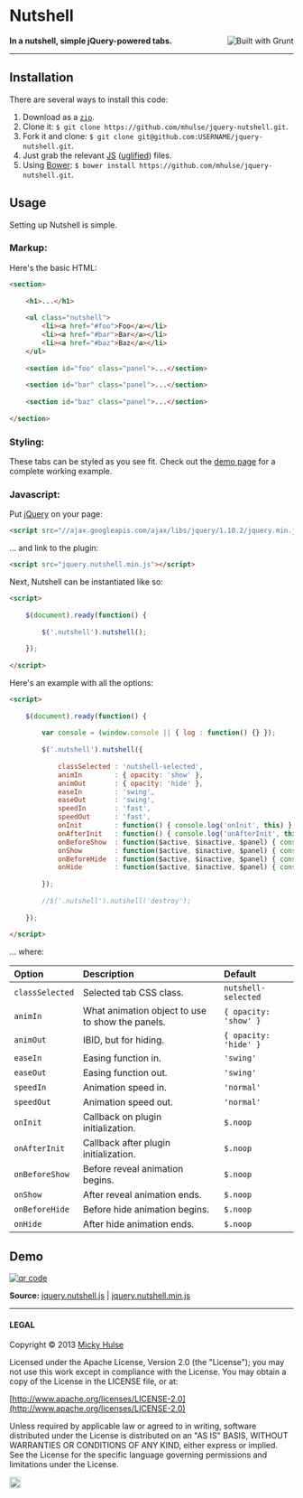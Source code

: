 # Nutshell

<a href="http://gruntjs.com/" title="Built with Grunt"><img src="https://cdn.gruntjs.com/builtwith.png" alt="Built with Grunt" align="right"></a>

**In a nutshell, simple jQuery-powered tabs.**

---

## Installation

There are several ways to install this code:

1. Download as a [`zip`](https://github.com/mhulse/jquery-nutshell/archive/gh-pages.zip).
1. Clone it: `$ git clone https://github.com/mhulse/jquery-nutshell.git`.
1. Fork it and clone: `$ git clone git@github.com:USERNAME/jquery-nutshell.git`.
1. Just grab the relevant [JS](https://raw.github.com/mhulse/jquery-nutshell/gh-pages/nutshell/jquery.nutshell.js) ([uglified](https://raw.github.com/mhulse/jquery-nutshell/gh-pages/nutshell/jquery.nutshell.min.js)) files.
1. Using [Bower](http://bower.io/): `$ bower install https://github.com/mhulse/jquery-nutshell.git`.

## Usage

Setting up Nutshell is simple.

### Markup:

Here's the basic HTML:

```html
<section>
	
	<h1>...</h1>
	
	<ul class="nutshell">
		<li><a href="#foo">Foo</a></li>
		<li><a href="#bar">Bar</a></li>
		<li><a href="#baz">Baz</a></li>
	</ul>
	
	<section id="foo" class="panel">...</section>
	
	<section id="bar" class="panel">...</section>
	
	<section id="baz" class="panel">...</section>
	
</section>
```

### Styling:

These tabs can be styled as you see fit. Check out the [demo page](http://mhulse.github.com/jquery-nutshell/demo/) for a complete working example.

### Javascript:

Put [jQuery](http://jquery.com/) on your page:

```html
<script src="//ajax.googleapis.com/ajax/libs/jquery/1.10.2/jquery.min.js"></script>
```

... and link to the plugin:

```html
<script src="jquery.nutshell.min.js"></script>
```

Next, Nutshell can be instantiated like so:

```html
<script>
	
	$(document).ready(function() {
		
		$('.nutshell').nutshell();
		
	});
	
</script>
```

Here's an example with all the options:

```html
<script>
	
	$(document).ready(function() {
		
		var console = (window.console || { log : function() {} });
		
		$('.nutshell').nutshell({
			
			classSelected : 'nutshell-selected',
			animIn        : { opacity: 'show' },
			animOut       : { opacity: 'hide' },
			easeIn        : 'swing',
			easeOut       : 'swing',
			speedIn       : 'fast',
			speedOut      : 'fast',
			onInit        : function() { console.log('onInit', this) },
			onAfterInit   : function() { console.log('onAfterInit', this) },
			onBeforeShow  : function($active, $inactive, $panel) { console.log('onBeforeShow', this, $active, $inactive, $panel) },
			onShow        : function($active, $inactive, $panel) { console.log('onShow', this, $active, $inactive, $panel) },
			onBeforeHide  : function($active, $inactive, $panel) { console.log('onBeforeHide', this, $active, $inactive, $panel) },
			onHide        : function($active, $inactive, $panel) { console.log('onHide', this, $active, $inactive, $panel) }
			
		});
		
		//$('.nutshell').nutshell('destroy');
		
	});
	
</script>
```

… where:

Option | Description | Default
:-- | :-- | :--
`classSelected` | Selected tab CSS class. | `nutshell-selected`
`animIn` |  What animation object to use to show the panels. | `{ opacity: 'show' }`
`animOut` | IBID, but for hiding. | `{ opacity: 'hide' }`
`easeIn` | Easing function in. | `'swing'`
`easeOut` | Easing function out. | `'swing'`
`speedIn` | Animation speed in. | `'normal'`
`speedOut` | Animation speed out. | `'normal'`
`onInit` | Callback on plugin initialization. | `$.noop`
`onAfterInit` | Callback after plugin initialization. | `$.noop`
`onBeforeShow` | Before reveal animation begins. | `$.noop`
`onShow` | After reveal animation ends. | `$.noop`
`onBeforeHide` | Before hide animation begins. | `$.noop`
`onHide` | After hide animation ends. | `$.noop`

## Demo

[![qr code](http://chart.apis.google.com/chart?cht=qr&chl=https://github.com/mhulse/jquery-nutshell/&chs=240x240)](http://mhulse.github.com/jquery-nutshell/demo/)

**Source:** [jquery.nutshell.js](https://raw.github.com/mhulse/jquery-nutshell/gh-pages/nutshell/jquery.nutshell.js) | [jquery.nutshell.min.js](https://raw.github.com/mhulse/jquery-nutshell/gh-pages/nutshell/jquery.nutshell.min.js)

---

#### LEGAL

Copyright &copy; 2013 [Micky Hulse](http://mky.io)

Licensed under the Apache License, Version 2.0 (the "License"); you may not use this work except in compliance with the License. You may obtain a copy of the License in the LICENSE file, or at:

[http://www.apache.org/licenses/LICENSE-2.0](http://www.apache.org/licenses/LICENSE-2.0)

Unless required by applicable law or agreed to in writing, software distributed under the License is distributed on an "AS IS" BASIS, WITHOUT WARRANTIES OR CONDITIONS OF ANY KIND, either express or implied. See the License for the specific language governing permissions and limitations under the License.

<img width="20" height="20" align="absmiddle" src="https://github.global.ssl.fastly.net/images/icons/emoji/octocat.png" alt=":octocat:" title=":octocat:" class="emoji">
